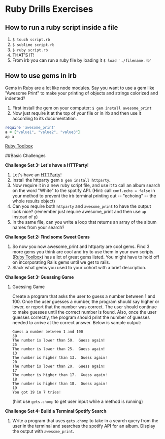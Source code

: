 # Ruby Drills Exercises

## How to run a ruby script inside a file
1. ```$ touch script.rb```
2. ```$ sublime script.rb```
3. ```$ ruby script.rb```
4. THAT'S IT!
5. From irb you can run a ruby file by loading it ```$ load './filename.rb'```

## How to use gems in irb

Gems in Ruby are a lot like node modules. Say you want to use a gem like "Awesome Print" to make your printing of objects and strings colorized and indented?

1. First install the gem on your computer: ```$ gem install awesome_print```
2. Now just require it at the top of your file or in irb and then use it according to its documentation.
  ```ruby
  require 'awesome_print'
  a = ["value1", "value2", "value3"]
  ap a
  ```
[Ruby Toolbox](https://www.ruby-toolbox.com/)


##Basic Challenges

**Challenge Set 3: Let's have a HTTParty!**

1. Let's have an [HTTParty](https://github.com/jnunemaker/httparty)!
1. Install the httparty gem ```$ gem install httparty```.
1. Now require it in a new ruby script file, and use it to call an album search on the word "White" to the spotify API. (Hint: call `conf.echo = false` in your method to prevent the irb terminal printing out -- "echoing" -- the whole results object)
1. Can you require both ```httparty``` and ```awesome_print``` to have the output look nice? (remember just require awesome_print and then use ```ap``` instead of ```p```)
1. In the same file, can you write a loop that returns an array of the album names from your search?

**Challenge Set 2: Find some Sweet Gems**

1. So now you now awesome_print and httparty are cool gems. Find 3 more gems you think are cool and try to use them in your own scripts. ([Ruby Toolbox](https://www.ruby-toolbox.com/)) has a lot of great gems listed. You might have to hold off on incorporating Rails gems until we get to rails.
1. Slack what gems you used to your cohort with a brief description.

**Challenge Set 3: Guessing Game**

1. Guessing Game

   Create a program that asks the user to guess a number between 1 and 100.  Once the user guesses a number, the program should say higher or lower, or report that the number was correct.  The user should continue to make guesses until the correct number is found.  Also, once the user guesses correctly, the program should print the number of guesses needed to arrive at the correct answer. Below is sample output:

   ```
   Guess a number between 1 and 100
   50
   The number is lower than 50.  Guess again!
   25
   The number is lower than 25.  Guess again!
   13
   The number is higher than 13.  Guess again!
   20
   The number is lower than 20.  Guess again!
   17
   The number is higher than 17.  Guess again!
   18
   The number is higher than 18.  Guess again!
   19
   You got 19 in 7 tries!
   ```
   (hint use `gets.chomp` to get user input while a method is running)

**Challenge Set 4: Build a Terminal Spotify Search**

1. Write a program that uses `gets.chomp` to take in a search query from the user in the terminal and searches the spotify API for an album. Display the output with `awesome_print`.
